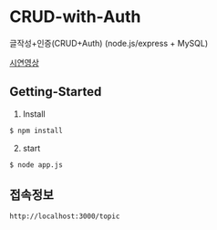 # CRUD-with-Auth
글작성+인증(CRUD+Auth) (node.js/express + MySQL)

[시연영상](https://www.loom.com/share/138cbb85e8844dd28d5d49a81e0fe694/)
## Getting-Started
1. Install

  ```js
  $ npm install
  ```

2. start

  ```text
  $ node app.js
  ```
  
  ## 접속정보
  ```
  http://localhost:3000/topic
  ```
